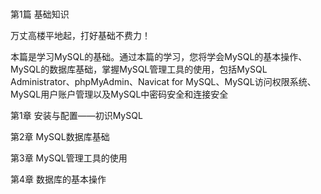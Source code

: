 # 
  第1篇 基础知识


万丈高楼平地起，打好基础不费力！

本篇是学习MySQL的基础。通过本篇的学习，您将学会MySQL的基本操作、MySQL的数据库基础，掌握MySQL管理工具的使用，包括MySQL Administrator、phpMyAdmin、Navicat for MySQL、MySQL访问权限系统、MySQL用户账户管理以及MySQL中密码安全和连接安全

第1章 安装与配置——初识MySQL

第2章 MySQL数据库基础

第3章 MySQL管理工具的使用

第4章 数据库的基本操作

